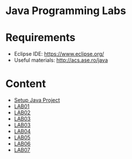 # Java Programming Labs

# Requirements
- Eclipse IDE: https://www.eclipse.org/
- Useful materials: http://acs.ase.ro/java

# Content
- [Setup Java Project]()
- [LAB01](https://github.com/kenyz0r/JAVA-LABS/tree/master/LAB_01)
- [LAB02](https://github.com/kenyz0r/JAVA-LABS/tree/master/LAB_02)
- [LAB03]()
- [LAB03]()
- [LAB04]()
- [LAB05]()
- [LAB06]()
- [LAB07]()